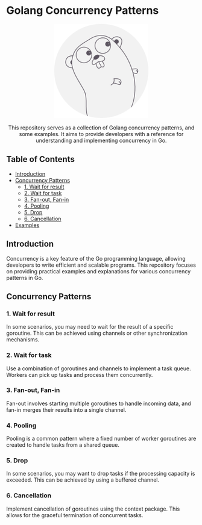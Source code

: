 # Golang Concurrency Patterns

<p align="center">
  <img src="images/go-lang.png" width="250"  alt="go-logo"/>
</p>

<p align="center">
This repository serves as a collection of Golang concurrency patterns, and some examples.
It aims to provide developers with a reference for understanding and implementing concurrency in Go.
</p>


## Table of Contents

- [Introduction](#introduction)
- [Concurrency Patterns](#concurrency-patterns)
    - [1. Wait for result](#1-wait-for-result)
    - [2. Wait for task](#2-wait-for-task)
    - [3. Fan-out, Fan-in](#3-fan-out-fan-in)
    - [4. Pooling](#4-pooling)
    - [5. Drop](#5-drop)
    - [6. Cancellation](#6-cancellation)
- [Examples](https://github.com/Bright98/go-concurrency-patterns/tree/main/real-example)

## Introduction

Concurrency is a key feature of the Go programming language, allowing developers to write efficient and scalable programs. This repository focuses on providing practical examples and explanations for various concurrency patterns in Go.

## Concurrency Patterns

### 1. Wait for result
   In some scenarios, you may need to wait for the result of a specific goroutine. This can be achieved using channels or other synchronization mechanisms.

### 2. Wait for task
Use a combination of goroutines and channels to implement a task queue. Workers can pick up tasks and process them concurrently.

### 3. Fan-out, Fan-in

Fan-out involves starting multiple goroutines to handle incoming data, and fan-in merges their results into a single channel.

### 4. Pooling

Pooling is a common pattern where a fixed number of worker goroutines are created to handle tasks from a shared queue.

### 5. Drop

In some scenarios, you may want to drop tasks if the processing capacity is exceeded. This can be achieved by using a buffered channel.

### 6. Cancellation

Implement cancellation of goroutines using the context package. This allows for the graceful termination of concurrent tasks.
